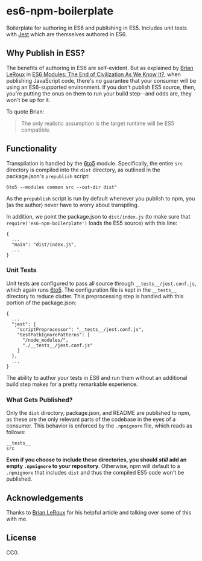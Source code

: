 es6-npm-boilerplate
===

Boilerplate for authoring in ES6 and publishing in ES5. Includes unit tests with [Jest](http://facebook.github.io/jest/) which are themselves authored in ES6.


## Why Publish in ES5?

The benefits of authoring in ES6 are self-evident. But as explained by [Brian LeRoux](https://twitter.com/brianleroux) in [ES6 Modules: The End of Civilization As We Know It?](https://medium.com/@brianleroux/es6-modules-amd-and-commonjs-c1acefbe6fc0), when publishing JavaScript code, there's no guarantee that your consumer will be using an ES6-supported environment. If you don't publish ES5 source, then, you're putting the onus on them to run your build step--and odds are, they won't be up for it.

To quote Brian:

> The only realistic assumption is the target runtime will be ES5 compatible.

## Functionality

Transpilation is handled by the [6to5](https://6to5.org) module. Specifically, the entire `src` directory is compiled into the `dist` directory, as outlined in the package.json's `prepublish` script:

```
6to5 --modules common src --out-dir dist"
```

As the `prepublish` script is run by default whenever you publish to npm, you (as the author) never have to worry about transpiling.

In addition, we point the package.json to `dist/index.js` (to make sure that `require('es6-npm-boilerplate')` loads the ES5 source) with this line:

```
{
  ...
  "main": "dist/index.js",
  ...
}
```

### Unit Tests

Unit tests are configured to pass all source through `__tests__/jest.conf.js`, which again runs [6to5](https://6to5.org). The configuration file is kept in the `__tests__` directory to reduce clutter. This preprocessing step is handled with this portion of the package.json:

```
{
  ...
  "jest": {
    "scriptPreprocessor": "__tests__/jest.conf.js",
    "testPathIgnorePatterns": [
      "/node_modules/",
      "./__tests__/jest.conf.js"
    ]
  },
  ...
}
```

The ability to author your tests in ES6 and run them without an additional build step makes for a pretty remarkable experience.

### What Gets Published?

Only the `dist` directory, package.json, and README are published to npm, as these are the only relevant parts of the codebase in the eyes of a consumer. This behavior is enforced by the `.npmignore` file, which reads as follows:

```
__tests__
src
```

**Even if you choose to include these directories, you should _still_ add an empty `.npmignore` to your repository**. Otherwise, npm will default to a `.npmignore` that includes `dist` and thus the compiled ES5 code won't be published.

## Acknowledgements

Thanks to [Brian LeRoux](https://twitter.com/brianleroux) for his helpful article and talking over some of this with me.

## License

CC0.
